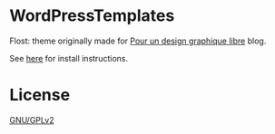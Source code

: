 WordPressTemplates
==================

Flost: theme originally made for [Pour un design graphique libre](http://etienneozeray.fr/libre-blog) blog.

See [here](http://codex.wordpress.org/Using_Themes#Adding_New_Themes) for install instructions.

# License

[GNU/GPLv2](https://github.com/EtienneOz/WordPressTemplates/blob/master/LICENSE)
